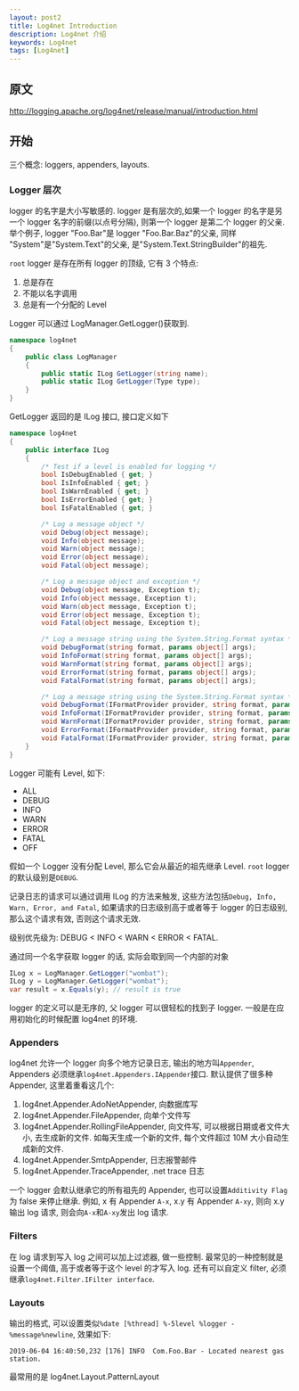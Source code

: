 ```yaml
---
layout: post2
title: Log4net Introduction
description: Log4net 介绍
keywords: Log4net
tags: [Log4net]
---
```


## 原文

http://logging.apache.org/log4net/release/manual/introduction.html

## 开始

三个概念: loggers, appenders, layouts.

### Logger 层次

logger 的名字是大小写敏感的.
logger 是有层次的,如果一个 logger 的名字是另一个 logger 名字的前缀(以点号分隔), 则第一个 logger 是第二个 logger 的父亲. 举个例子, logger "Foo.Bar"是 logger "Foo.Bar.Baz"的父亲, 同样 "System"是"System.Text"的父亲, 是"System.Text.StringBuilder"的祖先.

`root` logger 是存在所有 logger 的顶级, 它有 3 个特点:

1. 总是存在
2. 不能以名字调用
3. 总是有一个分配的 Level

Logger 可以通过 LogManager.GetLogger()获取到.

```c#
namespace log4net
{
    public class LogManager
    {
        public static ILog GetLogger(string name);
        public static ILog GetLogger(Type type);
    }
}
```

GetLogger 返回的是 ILog 接口, 接口定义如下

```c#
namespace log4net
{
    public interface ILog
    {
        /* Test if a level is enabled for logging */
        bool IsDebugEnabled { get; }
        bool IsInfoEnabled { get; }
        bool IsWarnEnabled { get; }
        bool IsErrorEnabled { get; }
        bool IsFatalEnabled { get; }

        /* Log a message object */
        void Debug(object message);
        void Info(object message);
        void Warn(object message);
        void Error(object message);
        void Fatal(object message);

        /* Log a message object and exception */
        void Debug(object message, Exception t);
        void Info(object message, Exception t);
        void Warn(object message, Exception t);
        void Error(object message, Exception t);
        void Fatal(object message, Exception t);

        /* Log a message string using the System.String.Format syntax */
        void DebugFormat(string format, params object[] args);
        void InfoFormat(string format, params object[] args);
        void WarnFormat(string format, params object[] args);
        void ErrorFormat(string format, params object[] args);
        void FatalFormat(string format, params object[] args);

        /* Log a message string using the System.String.Format syntax */
        void DebugFormat(IFormatProvider provider, string format, params object[] args);
        void InfoFormat(IFormatProvider provider, string format, params object[] args);
        void WarnFormat(IFormatProvider provider, string format, params object[] args);
        void ErrorFormat(IFormatProvider provider, string format, params object[] args);
        void FatalFormat(IFormatProvider provider, string format, params object[] args);
    }
}
```

Logger 可能有 Level, 如下:

-   ALL
-   DEBUG
-   INFO
-   WARN
-   ERROR
-   FATAL
-   OFF

假如一个 Logger 没有分配 Level, 那么它会从最近的祖先继承 Level.
`root` logger 的默认级别是`DEBUG`.

记录日志的请求可以通过调用 ILog 的方法来触发, 这些方法包括`Debug, Info, Warn, Error, and Fatal`, 如果请求的日志级别高于或者等于 logger 的日志级别, 那么这个请求有效, 否则这个请求无效.

级别优先级为: DEBUG < INFO < WARN < ERROR < FATAL.

通过同一个名字获取 logger 的话, 实际会取到同一个内部的对象

```c#
ILog x = LogManager.GetLogger("wombat");
ILog y = LogManager.GetLogger("wombat");
var result = x.Equals(y); // result is true
```

logger 的定义可以是无序的, 父 logger 可以很轻松的找到子 logger.
一般是在应用初始化的时候配置 log4net 的环境.

### Appenders

log4net 允许一个 logger 向多个地方记录日志, 输出的地方叫`Appender`, Appenders 必须继承`log4net.Appenders.IAppender`接口.
默认提供了很多种 Appender, 这里着重看这几个:

1. log4net.Appender.AdoNetAppender, 向数据库写
2. log4net.Appender.FileAppender, 向单个文件写
3. log4net.Appender.RollingFileAppender, 向文件写, 可以根据日期或者文件大小, 去生成新的文件. 如每天生成一个新的文件, 每个文件超过 10M 大小自动生成新的文件.
4. log4net.Appender.SmtpAppender, 日志报警邮件
5. log4net.Appender.TraceAppender, .net trace 日志

一个 logger 会默认继承它的所有祖先的 Appender, 也可以设置`Additivity Flag`为 false 来停止继承.
例如, x 有 Appender `A-x`, x.y 有 Appender `A-xy`, 则向 x.y 输出 log 请求, 则会向`A-x`和`A-xy`发出 log 请求.

### Filters

在 log 请求到写入 log 之间可以加上过滤器, 做一些控制. 最常见的一种控制就是设置一个阈值, 高于或者等于这个 level 的才写入 log.
还有可以自定义 filter, 必须继承`log4net.Filter.IFilter interface`.

### Layouts

输出的格式, 可以设置类似`%date [%thread] %-5level %logger - %message%newline`, 效果如下:

```text
2019-06-04 16:40:50,232 [176] INFO  Com.Foo.Bar - Located nearest gas station.
```

最常用的是 log4net.Layout.PatternLayout
